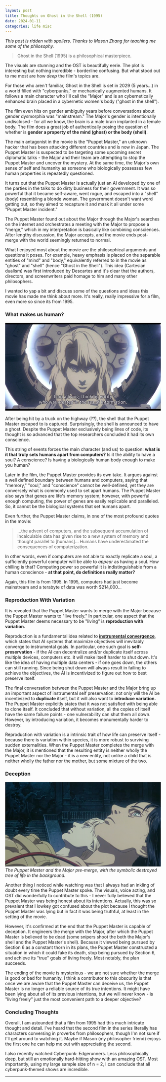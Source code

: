 ```yaml
---
layout: post
title: Thoughts on Ghost in the Shell (1995)
date: 2024-01-11
categories: life misc
---
```


*This post is ridden with spoilers. Thanks to Mason Zhang for teaching me some of the philosophy.*

<blockquote>Ghost in the Shell (1995) is a philosophical masterpiece.</blockquote>

The visuals are stunning and the OST is beautifully eerie. The plot is interesting but nothing incredible - borderline confusing. But what stood out to me most are how *deep* the film's topics are.

For those who aren't familiar, Ghost in the Shell is set in 2029 (5 years...) in a world filled with "cyberpunks," or mechanically augmented humans. It follows a main character who I'll call the "Major" and is an cybernetically enhanced brain placed in a cybernetic women's body ("ghost in the shell"). 

The film even hits on gender ambiguity years before conversations about gender dysmorphia was "mainstream." The Major's gender is intentionally undisclosed - for all we know, the brain is a male brain implanted in a female body. The film does a great job of authentically posing the question of whether is **gender a property of the mind (ghost) or the body (shell)**.

The main antagonist in the movie is the "Puppet Master," an unknown hacker that has been attacking different countries and is now in Japan. The Puppet Master is suspected to be targeting some upcoming secret diplomatic talks - the Major and their team are attempting to stop the Puppet Master and uncover the mystery. At the same time, the Major's own sense of self and humanity as someone who biologically possesses few human properties is repeatedly questioned.

It turns out that the Puppet Master is actually just an AI developed by one of the parties in the talks to do dirty business for their government. It was so powerful that it became self-aware, went rogue, and escaped into a "shell" (body) resembling a blonde woman. The government doesn't want word getting out, so they aimed to recapture it and mask it all under some "Puppet Master incident."

The Puppet Master found out about the Major through the Major's searches on the internet and orchestrates a meeting with the Major to propose a "merge," which in my interpretation is basically like combining consciences. After lengthy discussion, the Major accepts, and the movie ends post-merge with the world seemingly returned to normal.

What I enjoyed most about the movie are the philosophical arguments and questions it poses. For example, heavy emphasis is placed on the separable entities of "mind" and "body," equivalently referred to in the movie as "ghost" and "shell" (hence "Ghost in the Shell"). This idea (Cartesian dualism) was first introduced by Descartes and it's clear that the authors, directors, and screenwriters paid homage to him and many other philosophers.

I wanted to yap a bit and discuss some of the questions and ideas this movie has made me think about more. It's really, really impressive for a film, even more so since its from 1995.

### What makes us human?
![quote](/assets/gits_images/quote.png)

After being hit by a truck on the highway (??), the shell that the Puppet Master escaped to is captured. Surprisingly, the shell is announced to have a ghost. Despite the Puppet Master exclusively being lines of code, its thought is so advanced that the top researchers concluded it had its own conscience.

This string of events forces the main character (and us) to question: **what is it that truly sets humans apart from computers?** Is it the ability to have a soul? A conscience? Is having a biologically human body enough to make you human?

Later in the film, the Puppet Master provides its own take. It argues against a well defined boundary between humans and computers, saying that "memory," "soul," and "conscience" cannot be well-defined, yet they are conversely what is commonly used to set apart humans. The Puppet Master also says that genes are life's memory system; however, with powerful enough computing, the power of genes are easily replicable and paralleled. So, it cannot be the biological systems that set humans apart.

Even further, the Puppet Master claims, in one of the most profound quotes in the movie: 
<blockquote> 
...the advent of computers, and the subsequent accumulation of incalculable data has given rise to a new system of memory and thought parallel to [humans]... Humans have underestimated the consequences of computerization.</blockquote>

In other words, even if computers are not able to exactly replicate a soul, a sufficiently powerful computer will be able to *appear* as having a soul. How chilling is that? Computing power so powerful it is indistinguishable from a human conscience - **at that point, do definitions really matter?**

Again, this film is from 1995. In 1995, computers had just become mainstream and a terabyte of data was worth $214,000...

### Reproduction With Variation
It is revealed that the Puppet Master wants to merge with the Major because the Puppet Master wants to "live freely." In particular, one aspect that the Puppet Master deems necessary to be "living" is **reproduction with variation.**

Reproduction is a fundamental idea related to [**instrumental convergence**](https://www.lesswrong.com/tag/instrumental-convergence), which states that AI systems that maximize objectives will inevitably converge to instrumental goals. In particular, one such goal is **self-preservation** - if the AI can decentralize and/or duplicate itself across multiple devices, computers etc. it will make itself harder to shut down. It's like the idea of having multiple data centers - if one goes down, the others can still running. Since being shut down will always result in failing to achieve the objectives, the AI is incentivized to figure out how to best preserve itself.

The final conversation between the Puppet Master and the Major bring up an important aspect of instrumental self preservation: not only will the AI be incentivized to **duplicate** itself, but it will also want to **introduce variation.** The Puppet Master explicitly states that it was not satisfied with being able to clone itself. It concluded that without variation, all the copies of itself have the same failure points - one vulnerability can shut them all down. However, by introducing variation, it becomes monumentally harder to destroy. 

Reproduction with variation is a intrinsic trait of how life can preserve itself - because there is variation within species, it is more robust to surviving sudden externalities. When the Puppet Master completes the merge with the Major, it is mentioned that the resulting entity is neither wholly the Puppet Master nor the Major - it is a new entity, not unlike a child that is neither wholly the father nor the mother, but some mixture of the two.

### Deception
![merge](/assets/gits_images/merge.png)
*The Puppet Master and the Major pre-merge, with the symbolic destroyed tree of life in the background.*

Another thing I noticed while watching was that I always had an inkling of doubt every time the Puppet Master spoke. The visuals, voice acting, and OST did wonderfully to contribute to this - I never fully believed that the Puppet Master was being honest about its intentions. Actually, this was so prevalent that I lowkey got confused about the plot because I thought the Puppet Master was lying but in fact it was being truthful, at least in the setting of the movie.

However, it's confirmed at the end that the Puppet Master is capable of deception. It engineers the merge with the Major, after which the Puppet Master is believed to be dead (some snipers shoot the both the Major's shell and the Puppet Master's shell). Because it viewed being pursued by Section 6 as a constant thorn in its plans, the Puppet Master constructed a situation in which it could fake its death, stop being pursued by Section 6, and achieve its "true" goals of living freely. Most notably, the plan succeeds.

The ending of the movie is mysterious - we are not sure whether the merge is good or bad for humanity. I think a contributor to this obscurity is that once we are aware that the Puppet Master can deceive us, the Puppet Master is no longer a reliable source of its true intentions. It might have been lying about all of its previous intentions, but we will never know - is "living freely" just the most convenient path to a deeper objective?

### Concluding Thoughts

Overall, I am astounded that a film from 1995 had this much intricate thought and detail. I've heard that the second film in the series literally has characters conversing in proverbs from philosophers, though I'm not sure if I'll get around to watching it. Maybe if Mason (my philosopher friend) enjoys the first one he can help me out with appreciating the second.

I also recently watched Cyberpunk: Edgerunners. Less philosophically deep, but still an emotionally hard-hitting show with an amazing OST. Most importantly, using my large sample size of n = 2, I can conclude that all cyberpunk-themed shows are incredible.

---